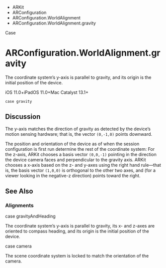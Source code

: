 

- ARKit
- ARConfiguration
- ARConfiguration.WorldAlignment
-  ARConfiguration.WorldAlignment.gravity 

Case

# ARConfiguration.WorldAlignment.gravity

The coordinate system’s y-axis is parallel to gravity, and its origin is the initial position of the device.

iOS 11.0+iPadOS 11.0+Mac Catalyst 13.1+

``` source
case gravity
```

## Discussion

The y-axis matches the direction of gravity as detected by the device’s motion sensing hardware; that is, the vector `(0,-1,0)` points downward.

The position and orientation of the device as of when the session configuration is first run determine the rest of the coordinate system: For the z-axis, ARKit chooses a basis vector `(0,0,-1)` pointing in the direction the device camera faces and perpendicular to the gravity axis. ARKit chooses a x-axis based on the z- and y-axes using the right hand rule—that is, the basis vector `(1,0,0)` is orthogonal to the other two axes, and (for a viewer looking in the negative-z direction) points toward the right.

## See Also

### Alignments

case gravityAndHeading

The coordinate system’s y-axis is parallel to gravity, its x- and z-axes are oriented to compass heading, and its origin is the initial position of the device.

case camera

The scene coordinate system is locked to match the orientation of the camera.

